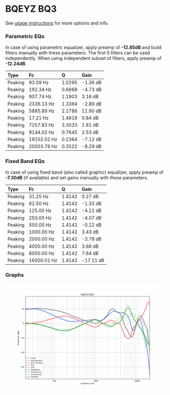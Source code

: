# BQEYZ BQ3
See [usage instructions](https://github.com/jaakkopasanen/AutoEq#usage) for more options and info.

### Parametric EQs
In case of using parametric equalizer, apply preamp of **-12.85dB** and build filters manually
with these parameters. The first 5 filters can be used independently.
When using independent subset of filters, apply preamp of **-12.24dB**.

| Type    | Fc          |      Q | Gain     |
|:--------|:------------|:-------|:---------|
| Peaking | 93.09 Hz    | 1.0295 | -1.36 dB |
| Peaking | 192.34 Hz   | 0.6668 | -4.73 dB |
| Peaking | 907.74 Hz   | 1.1903 | 3.16 dB  |
| Peaking | 2336.13 Hz  | 1.3364 | -2.89 dB |
| Peaking | 5885.89 Hz  | 2.2786 | 11.90 dB |
| Peaking | 17.21 Hz    | 1.4919 | 0.84 dB  |
| Peaking | 7257.83 Hz  | 3.3033 | 1.81 dB  |
| Peaking | 9144.02 Hz  | 0.7645 | 2.53 dB  |
| Peaking | 19152.02 Hz | 0.2364 | -7.12 dB |
| Peaking | 20003.76 Hz | 0.3522 | -8.29 dB |

### Fixed Band EQs
In case of using fixed band (also called graphic) equalizer, apply preamp of **-7.30dB**
(if available) and set gains manually with these parameters.

| Type    | Fc          |      Q | Gain      |
|:--------|:------------|:-------|:----------|
| Peaking | 31.25 Hz    | 1.4142 | 0.27 dB   |
| Peaking | 62.50 Hz    | 1.4142 | -1.33 dB  |
| Peaking | 125.00 Hz   | 1.4142 | -4.11 dB  |
| Peaking | 250.00 Hz   | 1.4142 | -4.07 dB  |
| Peaking | 500.00 Hz   | 1.4142 | -0.12 dB  |
| Peaking | 1000.00 Hz  | 1.4142 | 3.43 dB   |
| Peaking | 2000.00 Hz  | 1.4142 | -3.78 dB  |
| Peaking | 4000.00 Hz  | 1.4142 | 3.66 dB   |
| Peaking | 8000.00 Hz  | 1.4142 | 7.64 dB   |
| Peaking | 16000.01 Hz | 1.4142 | -17.11 dB |

### Graphs
![](./BQEYZ%20BQ3.png)